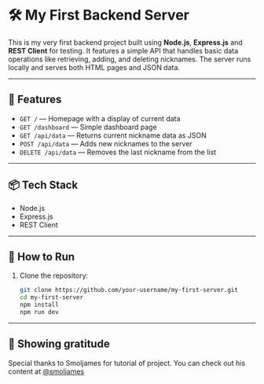 # 🛠️ My First Backend Server

This is my very first backend project built using **Node.js**, **Express.js** and **REST Client** for testing. It features a simple API that handles basic data operations like retrieving, adding, and deleting nicknames. The server runs locally and serves both HTML pages and JSON data.

---

## 🚀 Features

- `GET /` — Homepage with a display of current data
- `GET /dashboard` — Simple dashboard page
- `GET /api/data` — Returns current nickname data as JSON
- `POST /api/data` — Adds new nicknames to the server
- `DELETE /api/data` — Removes the last nickname from the list

---

## 📦 Tech Stack

- Node.js
- Express.js
- REST Client

---

## 🧪 How to Run

1. Clone the repository:
   ```bash
   git clone https://github.com/your-username/my-first-server.git
   cd my-first-server
   npm install
   npm run dev

---

## 🙏 Showing gratitude
Special thanks to Smoljames for tutorial of project. You can check out his content at [@smoljames](https://www.youtube.com/@Smoljames)

